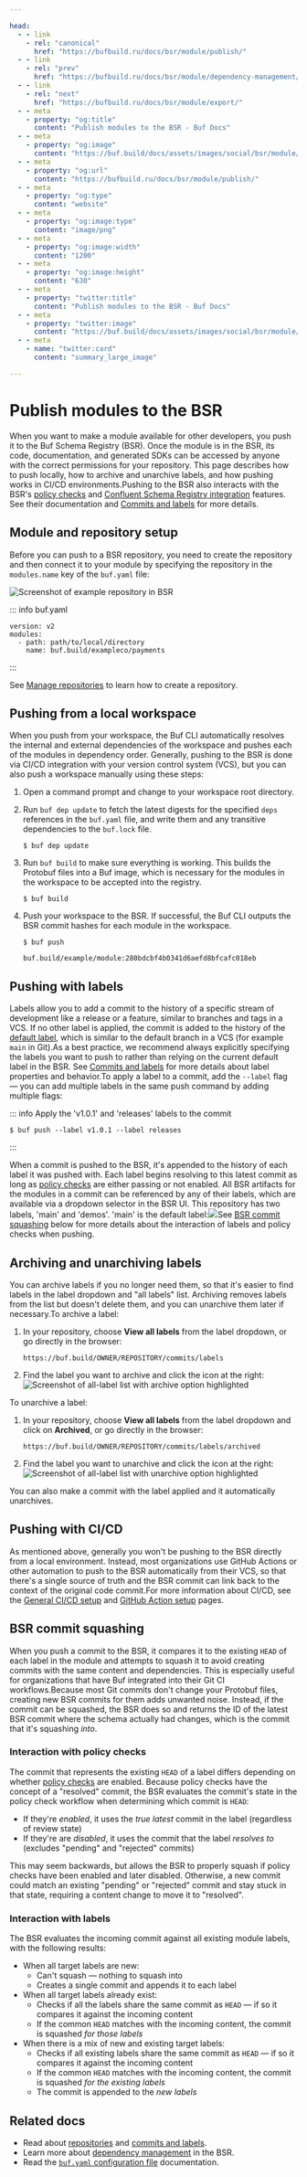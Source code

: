```yaml
---

head:
  - - link
    - rel: "canonical"
      href: "https://bufbuild.ru/docs/bsr/module/publish/"
  - - link
    - rel: "prev"
      href: "https://bufbuild.ru/docs/bsr/module/dependency-management/"
  - - link
    - rel: "next"
      href: "https://bufbuild.ru/docs/bsr/module/export/"
  - - meta
    - property: "og:title"
      content: "Publish modules to the BSR - Buf Docs"
  - - meta
    - property: "og:image"
      content: "https://buf.build/docs/assets/images/social/bsr/module/publish.png"
  - - meta
    - property: "og:url"
      content: "https://bufbuild.ru/docs/bsr/module/publish/"
  - - meta
    - property: "og:type"
      content: "website"
  - - meta
    - property: "og:image:type"
      content: "image/png"
  - - meta
    - property: "og:image:width"
      content: "1200"
  - - meta
    - property: "og:image:height"
      content: "630"
  - - meta
    - property: "twitter:title"
      content: "Publish modules to the BSR - Buf Docs"
  - - meta
    - property: "twitter:image"
      content: "https://buf.build/docs/assets/images/social/bsr/module/publish.png"
  - - meta
    - name: "twitter:card"
      content: "summary_large_image"

---
```


# Publish modules to the BSR

When you want to make a module available for other developers, you push it to the Buf Schema Registry (BSR). Once the module is in the BSR, its code, documentation, and generated SDKs can be accessed by anyone with the correct permissions for your repository. This page describes how to push locally, how to archive and unarchive labels, and how pushing works in CI/CD environments.Pushing to the BSR also interacts with the BSR's [policy checks](../../policy-checks/breaking/overview/) and [Confluent Schema Registry integration](../../csr/overview/) features. See their documentation and [Commits and labels](../../commits-labels/#governance-interaction) for more details.

## Module and repository setup

Before you can push to a BSR repository, you need to create the repository and then connect it to your module by specifying the repository in the `modules.name` key of the `buf.yaml` file:

![Screenshot of example repository in BSR](../../../images/bsr/repo/nav.png)

::: info buf.yaml

```yaml{4}
version: v2
modules:
  - path: path/to/local/directory
    name: buf.build/exampleco/payments
```

:::

See [Manage repositories](../../admin/manage-repositories/#creating-a-repository) to learn how to create a repository.

## Pushing from a local workspace

When you push from your workspace, the Buf CLI automatically resolves the internal and external dependencies of the workspace and pushes each of the modules in dependency order. Generally, pushing to the BSR is done via CI/CD integration with your version control system (VCS), but you can also push a workspace manually using these steps:

1.  Open a command prompt and change to your workspace root directory.
2.  Run `buf dep update` to fetch the latest digests for the specified `deps` references in the `buf.yaml` file, and write them and any transitive dependencies to the `buf.lock` file.

    ```console
    $ buf dep update
    ```

3.  Run `buf build` to make sure everything is working. This builds the Protobuf files into a Buf image, which is necessary for the modules in the workspace to be accepted into the registry.

    ```console
    $ buf build
    ```

4.  Push your workspace to the BSR. If successful, the Buf CLI outputs the BSR commit hashes for each module in the workspace.

    ```console
    $ buf push

    buf.build/example/module:280bdcbf4b0341d6aefd8bfcafc018eb
    ```

## Pushing with labels

Labels allow you to add a commit to the history of a specific stream of development like a release or a feature, similar to branches and tags in a VCS. If no other label is applied, the commit is added to the history of the [default label](../../repositories/#default-label), which is similar to the default branch in a VCS (for example `main` in Git).As a best practice, we recommend always explicitly specifying the labels you want to push to rather than relying on the current default label in the BSR. See [Commits and labels](../../commits-labels/) for more details about label properties and behavior.To apply a label to a commit, add the `--label` flag — you can add multiple labels in the same push command by adding multiple flags:

::: info Apply the 'v1.0.1' and 'releases' labels to the commit

```console
$ buf push --label v1.0.1 --label releases
```

:::

When a commit is pushed to the BSR, it's appended to the history of each label it was pushed with. Each label begins resolving to this latest commit as long as [policy checks](../../policy-checks/breaking/overview/) are either passing or not enabled. All BSR artifacts for the modules in a commit can be referenced by any of their labels, which are available via a dropdown selector in the BSR UI. This repository has two labels, 'main' and 'demos'. 'main' is the default label:![](../../../images/bsr/nav-label-dropdown.png)See [BSR commit squashing](#commit-squashing) below for more details about the interaction of labels and policy checks when pushing.

## Archiving and unarchiving labels

You can archive labels if you no longer need them, so that it's easier to find labels in the label dropdown and "all labels" list. Archiving removes labels from the list but doesn't delete them, and you can unarchive them later if necessary.To archive a label:

1.  In your repository, choose **View all labels** from the label dropdown, or go directly in the browser:

    ```text
    https://buf.build/OWNER/REPOSITORY/commits/labels
    ```

2.  Find the label you want to archive and click the icon at the right:![Screenshot of all-label list with archive option highlighted](../../../images/bsr/label-archive.png)

To unarchive a label:

1.  In your repository, choose **View all labels** from the label dropdown and click on **Archived**, or go directly in the browser:

    ```text
    https://buf.build/OWNER/REPOSITORY/commits/labels/archived
    ```

2.  Find the label you want to unarchive and click the icon at the right:![Screenshot of all-label list with unarchive option highlighted](../../../images/bsr/label-unarchive.png)

You can also make a commit with the label applied and it automatically unarchives.

## Pushing with CI/CD

As mentioned above, generally you won't be pushing to the BSR directly from a local environment. Instead, most organizations use GitHub Actions or other automation to push to the BSR automatically from their VCS, so that there's a single source of truth and the BSR commit can link back to the context of the original code commit.For more information about CI/CD, see the [General CI/CD setup](../../ci-cd/setup/) and [GitHub Action setup](../../ci-cd/github-actions/) pages.

## BSR commit squashing

When you push a commit to the BSR, it compares it to the existing `HEAD` of each label in the module and attempts to squash it to avoid creating commits with the same content and dependencies. This is especially useful for organizations that have Buf integrated into their Git CI workflows.Because most Git commits don't change your Protobuf files, creating new BSR commits for them adds unwanted noise. Instead, if the commit can be squashed, the BSR does so and returns the ID of the latest BSR commit where the schema actually had changes, which is the commit that it's squashing _into_.

### Interaction with policy checks

The commit that represents the existing `HEAD` of a label differs depending on whether [policy checks](../../policy-checks/breaking/overview/) are enabled. Because policy checks have the concept of a "resolved" commit, the BSR evaluates the commit's state in the policy check workflow when determining which commit is `HEAD`:

- If they're _enabled_, it uses the _true latest_ commit in the label (regardless of review state)
- If they're are _disabled_, it uses the commit that the label _resolves to_ (excludes "pending" and "rejected" commits)

This may seem backwards, but allows the BSR to properly squash if policy checks have been enabled and later disabled. Otherwise, a new commit could match an existing "pending" or "rejected" commit and stay stuck in that state, requiring a content change to move it to "resolved".

### Interaction with labels

The BSR evaluates the incoming commit against all existing module labels, with the following results:

- When all target labels are new:
  - Can't squash — nothing to squash into
  - Creates a single commit and appends it to each label
- When all target labels already exist:
  - Checks if all the labels share the same commit as `HEAD` — if so it compares it against the incoming content
  - If the common `HEAD` matches with the incoming content, the commit is squashed _for those labels_
- When there is a mix of new and existing target labels:
  - Checks if all existing labels share the same commit as `HEAD` — if so it compares it against the incoming content
  - If the common `HEAD` matches with the incoming content, the commit is squashed _for the existing labels_
  - The commit is appended to the _new labels_

## Related docs

- Read about [repositories](../../repositories/) and [commits and labels](../../commits-labels/).
- Learn more about [dependency management](../dependency-management/) in the BSR.
- Read the [`buf.yaml` configuration file](../../../configuration/v2/buf-yaml/) documentation.
